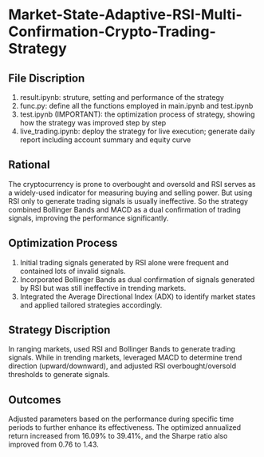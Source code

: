 # Market-State-Adaptive-RSI-Multi-Confirmation-Crypto-Trading-Strategy
## File Discription
1. result.ipynb: struture, setting and performance of the strategy
2. func.py: define all the functions employed in main.ipynb and test.ipynb
3. test.ipynb (IMPORTANT): the optimization process of strategy, showing how the strategy was improved step by step
4. live_trading.ipynb: deploy the strategy for live execution; generate daily report including account summary and equity curve

## Rational
The cryptocurrency is prone to overbought and oversold and RSI serves as a widely-used indicator for measuring buying and selling power. But using RSI only to generate trading signals is usually ineffective. So the strategy combined Bollinger Bands and MACD as a dual confirmation of trading signals, improving the performance significantly.

## Optimization Process
1. Initial trading signals generated by RSI alone were frequent and contained lots of invalid signals.
2. Incorporated Bollinger Bands as dual confirmation of signals generated by RSI but was still ineffective in trending markets.
3. Integrated the Average Directional Index (ADX) to identify market states and applied tailored strategies accordingly.

## Strategy Discription
In ranging markets, used RSI and Bollinger Bands to generate trading signals. While in trending markets, leveraged MACD to determine trend direction (upward/downward), and adjusted RSI overbought/oversold thresholds to generate signals.

## Outcomes
Adjusted parameters based on the performance during specific time periods to further enhance its effectiveness. The optimized annualized return increased from 16.09\% to 39.41\%, and the Sharpe ratio also improved from 0.76 to 1.43.
